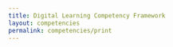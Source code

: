 ```yaml
---
title: Digital Learning Competency Framework
layout: competencies
permalink: competencies/print
---
```

